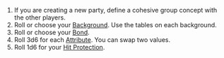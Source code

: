 
1. If you are creating a new party, define a cohesive group concept with the other players.
2. Roll or choose your [Background](#backgrounds). Use the tables on each background.
3. Roll or choose your [Bond](#bonds).
4. Roll 3d6 for each [Attribute](#attributes). You can swap two values.
5. Roll 1d6 for your [Hit Protection](#hit-protection).
